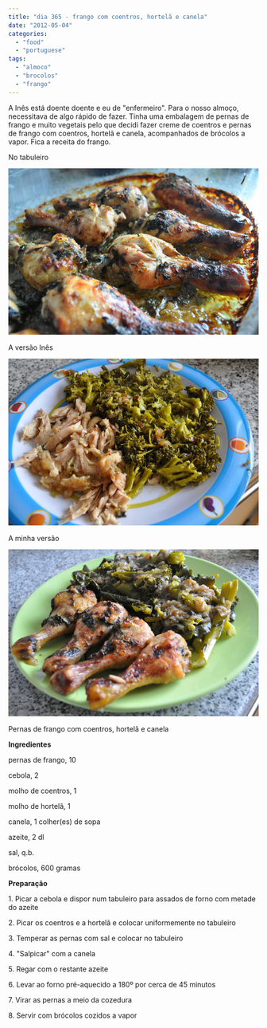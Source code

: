 ```yaml
---
title: "dia 365 - frango com coentros, hortelã e canela"
date: "2012-05-04"
categories: 
  - "food"
  - "portuguese"
tags: 
  - "almoco"
  - "brocolos"
  - "frango"
---
```


A Inês está doente doente e eu de "enfermeiro". Para o nosso almoço, necessitava de algo rápido de fazer. Tinha uma embalagem de pernas de frango e muito vegetais pelo que decidi fazer creme de coentros e pernas de frango com coentros, hortelã e canela, acompanhados de brócolos a vapor. Fica a receita do frango.  
  

No tabuleiro

[![](images/DSC_1416.jpg)](http://1.bp.blogspot.com/-eGIhQ1pHhTc/T6QrJFEaHoI/AAAAAAAAFEs/E2_fvVcv3YQ/s1600/DSC_1416.jpg)

  

A versão Inês

[![](images/DSC_1422.jpg)](http://2.bp.blogspot.com/-tT5HdWgyjC8/T6QrNGmXuCI/AAAAAAAAFE0/mjl1ASb_9cg/s1600/DSC_1422.jpg)

  

A minha versão

[![](images/DSC_1427.jpg)](http://3.bp.blogspot.com/-YIpALmUO1Xs/T6QrRLqrDJI/AAAAAAAAFE8/jN0Ovx-lPek/s1600/DSC_1427.jpg)

  

Pernas de frango com coentros, hortelã e canela

  

**Ingredientes**

pernas de frango, 10 

cebola, 2 

molho de coentros, 1 

molho de hortelã, 1 

canela, 1 colher(es) de sopa

azeite, 2 dl

sal, q.b.

brócolos, 600 gramas

  

  

**Preparação**

1\. Picar a cebola e dispor num tabuleiro para assados de forno com metade do azeite 

2\. Picar os coentros e a hortelã e colocar uniformemente no tabuleiro 

3\. Temperar as pernas com sal e colocar no tabuleiro 

4\. "Salpicar" com a canela 

5\. Regar com o restante azeite 

6\. Levar ao forno pré-aquecido a 180º por cerca de 45 minutos 

7\. Virar as pernas a meio da cozedura 

8\. Servir com brócolos cozidos a vapor
